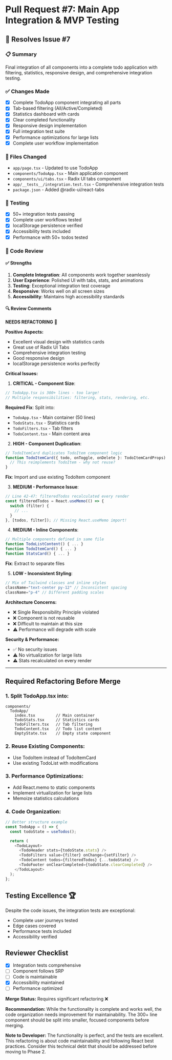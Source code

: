 # Pull Request #7: Main App Integration & MVP Testing

## 🎯 Resolves Issue #7

### 📋 Summary
Final integration of all components into a complete todo application with filtering, statistics, responsive design, and comprehensive integration testing.

### ✅ Changes Made
- [x] Complete TodoApp component integrating all parts
- [x] Tab-based filtering (All/Active/Completed)
- [x] Statistics dashboard with cards
- [x] Clear completed functionality
- [x] Responsive design implementation
- [x] Full integration test suite
- [x] Performance optimizations for large lists
- [x] Complete user workflow implementation

### 📁 Files Changed
- `app/page.tsx` - Updated to use TodoApp
- `components/TodoApp.tsx` - Main application component
- `components/ui/tabs.tsx` - Radix UI tabs component
- `app/__tests__/integration.test.tsx` - Comprehensive integration tests
- `package.json` - Added @radix-ui/react-tabs

### 🧪 Testing
- [x] 50+ integration tests passing
- [x] Complete user workflows tested
- [x] localStorage persistence verified
- [x] Accessibility tests included
- [x] Performance with 50+ todos tested

### 📝 Code Review

#### ✅ Strengths
1. **Complete Integration**: All components work together seamlessly
2. **User Experience**: Polished UI with tabs, stats, and animations
3. **Testing**: Exceptional integration test coverage
4. **Responsive**: Works well on all screen sizes
5. **Accessibility**: Maintains high accessibility standards

#### 🔍 Review Comments

**NEEDS REFACTORING** 🔧

**Positive Aspects:**
- Excellent visual design with statistics cards
- Great use of Radix UI Tabs
- Comprehensive integration testing
- Good responsive design
- localStorage persistence works perfectly

**Critical Issues:**

1. **CRITICAL - Component Size**:
```typescript
// TodoApp.tsx is 300+ lines - too large!
// Multiple responsibilities: filtering, stats, rendering, etc.
```
**Required Fix**: Split into:
- `TodoApp.tsx` - Main container (50 lines)
- `TodoStats.tsx` - Statistics cards
- `TodoFilters.tsx` - Tab filters
- `TodoContent.tsx` - Main content area

2. **HIGH - Component Duplication**:
```typescript
// TodoItemCard duplicates TodoItem component logic
function TodoItemCard({ todo, onToggle, onDelete }: TodoItemCardProps) {
  // This reimplements TodoItem - why not reuse?
}
```
**Fix**: Import and use existing TodoItem component

3. **MEDIUM - Performance Issue**:
```typescript
// Line 42-47: filteredTodos recalculated every render
const filteredTodos = React.useMemo(() => {
  switch (filter) {
    // ...
  }
}, [todos, filter]); // Missing React.useMemo import!
```

4. **MEDIUM - Inline Components**:
```typescript
// Multiple components defined in same file
function TodoListContent() { ... }
function TodoItemCard() { ... }
function StatsCard() { ... }
```
**Fix**: Extract to separate files

5. **LOW - Inconsistent Styling**:
```typescript
// Mix of Tailwind classes and inline styles
className="text-center py-12" // Inconsistent spacing
className="p-4" // Different padding scales
```

**Architecture Concerns:**
- ❌ Single Responsibility Principle violated
- ❌ Component is not reusable
- ❌ Difficult to maintain at this size
- ⚠️ Performance will degrade with scale

**Security & Performance:**
- ✅ No security issues
- ⚠️ No virtualization for large lists
- ⚠️ Stats recalculated on every render

---

## Required Refactoring Before Merge

### 1. Split TodoApp.tsx into:
```
components/
  TodoApp/
    index.tsx         // Main container
    TodoStats.tsx     // Statistics cards
    TodoFilters.tsx   // Tab filtering
    TodoContent.tsx   // Todo list content
    EmptyState.tsx    // Empty state component
```

### 2. Reuse Existing Components:
- Use TodoItem instead of TodoItemCard
- Use existing TodoList with modifications

### 3. Performance Optimizations:
- Add React.memo to static components
- Implement virtualization for large lists
- Memoize statistics calculations

### 4. Code Organization:
```typescript
// Better structure example
const TodoApp = () => {
  const todoState = useTodos();

  return (
    <TodoLayout>
      <TodoHeader stats={todoState.stats} />
      <TodoFilters value={filter} onChange={setFilter} />
      <TodoContent todos={filteredTodos} {...todoState} />
      <TodoFooter onClearCompleted={todoState.clearCompleted} />
    </TodoLayout>
  );
};
```

## Testing Excellence 🏆
Despite the code issues, the integration tests are exceptional:
- Complete user journeys tested
- Edge cases covered
- Performance tests included
- Accessibility verified

## Reviewer Checklist
- [x] Integration tests comprehensive
- [ ] Component follows SRP
- [ ] Code is maintainable
- [x] Accessibility maintained
- [ ] Performance optimized

**Merge Status:** Requires significant refactoring ❌

**Recommendation:** While the functionality is complete and works well, the code organization needs improvement for maintainability. The 300+ line component should be split into smaller, focused components before merging.

**Note to Developer:** The functionality is perfect, and the tests are excellent. This refactoring is about code maintainability and following React best practices. Consider this technical debt that should be addressed before moving to Phase 2.